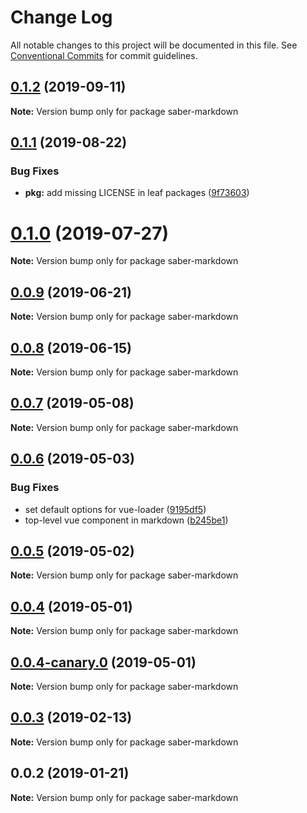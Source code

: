 # Change Log

All notable changes to this project will be documented in this file.
See [Conventional Commits](https://conventionalcommits.org) for commit guidelines.

## [0.1.2](https://github.com/saberland/saber/compare/saber-markdown@0.1.1...saber-markdown@0.1.2) (2019-09-11)

**Note:** Version bump only for package saber-markdown

## [0.1.1](https://github.com/saberland/saber/compare/saber-markdown@0.1.0...saber-markdown@0.1.1) (2019-08-22)

### Bug Fixes

- **pkg:** add missing LICENSE in leaf packages ([9f73603](https://github.com/saberland/saber/commit/9f73603))

# [0.1.0](https://github.com/saberland/saber/compare/saber-markdown@0.0.9...saber-markdown@0.1.0) (2019-07-27)

**Note:** Version bump only for package saber-markdown

## [0.0.9](https://github.com/saberland/saber/compare/saber-markdown@0.0.8...saber-markdown@0.0.9) (2019-06-21)

**Note:** Version bump only for package saber-markdown

## [0.0.8](https://github.com/saberland/saber/compare/saber-markdown@0.0.7...saber-markdown@0.0.8) (2019-06-15)

**Note:** Version bump only for package saber-markdown

## [0.0.7](https://github.com/egoist/saber/compare/saber-markdown@0.0.6...saber-markdown@0.0.7) (2019-05-08)

**Note:** Version bump only for package saber-markdown

## [0.0.6](https://github.com/egoist/saber/compare/saber-markdown@0.0.5...saber-markdown@0.0.6) (2019-05-03)

### Bug Fixes

- set default options for vue-loader ([9195df5](https://github.com/egoist/saber/commit/9195df5))
- top-level vue component in markdown ([b245be1](https://github.com/egoist/saber/commit/b245be1))

## [0.0.5](https://github.com/egoist/saber/compare/saber-markdown@0.0.4...saber-markdown@0.0.5) (2019-05-02)

**Note:** Version bump only for package saber-markdown

## [0.0.4](https://github.com/egoist/saber/compare/saber-markdown@0.0.4-canary.0...saber-markdown@0.0.4) (2019-05-01)

**Note:** Version bump only for package saber-markdown

## [0.0.4-canary.0](https://github.com/egoist/saber/compare/saber-markdown@0.0.3...saber-markdown@0.0.4-canary.0) (2019-05-01)

**Note:** Version bump only for package saber-markdown

## [0.0.3](https://github.com/egoist/saber/compare/saber-markdown@0.0.2...saber-markdown@0.0.3) (2019-02-13)

**Note:** Version bump only for package saber-markdown

## 0.0.2 (2019-01-21)

**Note:** Version bump only for package saber-markdown
